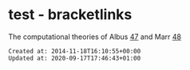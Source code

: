 # test - bracketlinks

The computational theories of Albus [47](http://www.sciencedirect.com/science/article/pii/S0166223607000434#bib47) and Marr [48](http://www.sciencedirect.com/science/article/pii/S0166223607000434#bib48)

    Created at: 2014-11-18T16:10:55+00:00
    Updated at: 2020-09-17T17:46:43+01:00

